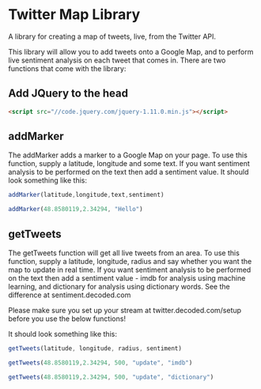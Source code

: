 Twitter Map Library
===========

A library for creating a map of tweets, live, from the Twitter API.

This library will allow you to add tweets onto a Google Map, and to perform live sentiment analysis on each tweet that comes in. There are two functions that come with the library:


## Add JQuery to the head

~~~html
<script src="//code.jquery.com/jquery-1.11.0.min.js"></script>
~~~

## addMarker

The addMarker adds a marker to a Google Map on your page. To use this function, supply a latitude, longitude and some text. If you want sentiment analysis to be performed on the text then add a sentiment value. It should look something like this:

~~~javascript
addMarker(latitude,longitude,text,sentiment)

addMarker(48.8580119,2.34294, "Hello")
~~~

## getTweets

The getTweets function will get all live tweets from an area. To use this function, supply a latitude, longitude, radius and say whether you want the map to update in real time. If you want sentiment analysis to be performed on the text then add a sentiment value - imdb for analysis using machine learning, and dictionary for analysis using dictionary words. See the difference at sentiment.decoded.com

Please make sure you set up your stream at twitter.decoded.com/setup before you use the below functions!

It should look something like this:

~~~javascript
getTweets(latitude, longitude, radius, sentiment)

getTweets(48.8580119,2.34294, 500, "update", "imdb")

getTweets(48.8580119,2.34294, 500, "update", "dictionary")
~~~
